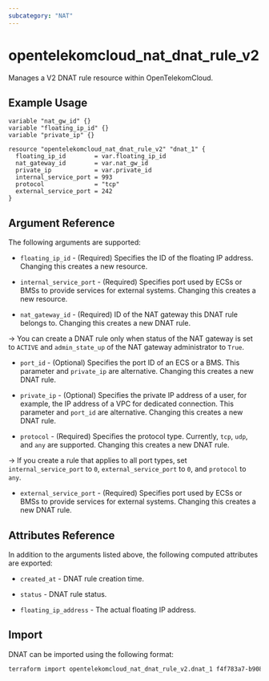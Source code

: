 ```yaml
---
subcategory: "NAT"
---
```


# opentelekomcloud_nat_dnat_rule_v2

Manages a V2 DNAT rule resource within OpenTelekomCloud.

## Example Usage

```hcl
variable "nat_gw_id" {}
variable "floating_ip_id" {}
variable "private_ip" {}

resource "opentelekomcloud_nat_dnat_rule_v2" "dnat_1" {
  floating_ip_id        = var.floating_ip_id
  nat_gateway_id        = var.nat_gw_id
  private_ip            = var.private_id
  internal_service_port = 993
  protocol              = "tcp"
  external_service_port = 242
}
```

## Argument Reference

The following arguments are supported:

* `floating_ip_id` - (Required) Specifies the ID of the floating IP address.
  Changing this creates a new resource.

* `internal_service_port` - (Required) Specifies port used by ECSs or BMSs
  to provide services for external systems. Changing this creates a new resource.

* `nat_gateway_id` - (Required) ID of the NAT gateway this DNAT rule belongs to.
   Changing this creates a new DNAT rule.

-> You can create a DNAT rule only when status of the NAT gateway is set to `ACTIVE`
and `admin_state_up` of the NAT gateway administrator to `True`.

* `port_id` - (Optional) Specifies the port ID of an ECS or a BMS.
  This parameter and `private_ip` are alternative. Changing this creates a
  new DNAT rule.

* `private_ip` - (Optional) Specifies the private IP address of a
  user, for example, the IP address of a VPC for dedicated connection.
  This parameter and `port_id` are alternative. Changing this creates a new DNAT rule.

* `protocol` - (Required) Specifies the protocol type. Currently,
  `tcp`, `udp`, and `any` are supported. Changing this creates a new DNAT rule.

-> If you create a rule that applies to all port types, set `internal_service_port` to `0`,
`external_service_port` to `0`, and `protocol` to `any`.

* `external_service_port` - (Required) Specifies port used by ECSs or
  BMSs to provide services for external systems. Changing this creates a new DNAT rule.

## Attributes Reference

In addition to the arguments listed above, the following computed attributes are exported:

* `created_at` - DNAT rule creation time.

* `status` - DNAT rule status.

* `floating_ip_address` - The actual floating IP address.

## Import

DNAT can be imported using the following format:

```sh
terraform import opentelekomcloud_nat_dnat_rule_v2.dnat_1 f4f783a7-b908-4215-b018-724960e5df4a
```
